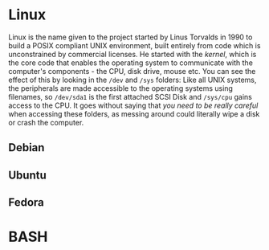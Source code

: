 # Linux

Linux is the name given to the project started by Linus Torvalds in 1990 to build a POSIX compliant UNIX environment, built entirely from code which is unconstrained by commercial licenses. He started with the *kernel*, which is the core code that enables the operating system to communicate with the computer's components - the CPU, disk drive, mouse etc. You can see the effect of this by looking in the ```/dev``` and ```/sys``` folders: Like all UNIX systems, the peripherals are made accessible to the operating systems using filenames, so ```/dev/sda1``` is the first attached SCSI Disk and ```/sys/cpu``` gains access to the CPU. It goes without saying that *you need to be really careful* when accessing these folders, as messing around could literally wipe a disk or crash the computer.

## Debian

## Ubuntu

## Fedora

# BASH

